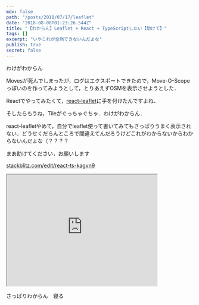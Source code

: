 ```yaml
---
mdx: false
path: "/posts/2018/07/17/leaflet"
date: "2018-08-08T01:23:26.544Z"
title: "【わからん】Leaflet + React + TypeScriptしたい【助けて】"
tags: []
excerpt: "いやこれが全然できないんだよな"
publish: true
secret: false
---
```


わけがわからん

Movesが死んでしまったが，ログはエクスポートできたので，Move-O-Scopeっぽいのを作ってみようとして，とりあえずOSMを表示させようとした．

Reactでやってみたくて，[react-leaflet](https://github.com/PaulLeCam/react-leaflet)に手を付けたんですよね．

そしたらもうね，Tileがぐっちゃぐちゃ．わけがわからん．

react-leafletやめて，自分でleaflet使って書いてみてもさっぱりうまく表示されない．どうせくだらんところで間違えてんだろうけどこれがわからないからわからないんだよな（？？？？

まあ助けてください，お願いします

[stackblitz.com/edit/react-ts-kagvn9](https://stackblitz.com/edit/react-ts-kagvn9)

<iframe src="https://stackblitz.com/edit/react-ts-kagvn9?embed=1&file=Map.tsx&view=preview" width="80%" height="300px"></iframe>

さっぱりわからん　寝る
